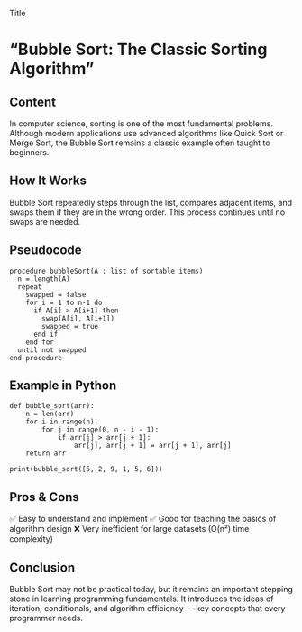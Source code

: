 Title

# “Bubble Sort: The Classic Sorting Algorithm”

## Content

In computer science, sorting is one of the most fundamental problems. Although modern applications use advanced algorithms like Quick Sort or Merge Sort, the Bubble Sort remains a classic example often taught to beginners.

## How It Works

Bubble Sort repeatedly steps through the list, compares adjacent items, and swaps them if they are in the wrong order. This process continues until no swaps are needed.

## Pseudocode
```
procedure bubbleSort(A : list of sortable items)
  n = length(A)
  repeat
    swapped = false
    for i = 1 to n-1 do
      if A[i] > A[i+1] then
        swap(A[i], A[i+1])
        swapped = true
      end if
    end for
  until not swapped
end procedure
```

## Example in Python
```
def bubble_sort(arr):
    n = len(arr)
    for i in range(n):
        for j in range(0, n - i - 1):
            if arr[j] > arr[j + 1]:
                arr[j], arr[j + 1] = arr[j + 1], arr[j]
    return arr

print(bubble_sort([5, 2, 9, 1, 5, 6]))
```

## Pros & Cons

✅ Easy to understand and implement
✅ Good for teaching the basics of algorithm design
❌ Very inefficient for large datasets (O(n²) time complexity)

## Conclusion

Bubble Sort may not be practical today, but it remains an important stepping stone in learning programming fundamentals. It introduces the ideas of iteration, conditionals, and algorithm efficiency — key concepts that every programmer needs.
